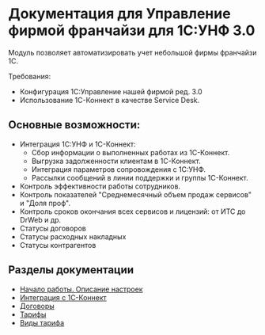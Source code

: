 # Документация для Управление фирмой франчайзи для 1С:УНФ 3.0

Модуль позволяет автоматизировать учет небольшой фирмы франчайзи 1С.

Требования:

* Конфигурация 1С:Управление нашей фирмой ред. 3.0
* Использование 1С-Коннект в качестве Service Desk.

## Основные возможности:

* Интеграция 1С:УНФ и 1С-Коннект:
    * Сбор информации о выполненных работах из 1С-Коннект.
    * Выгрузка задолженности клиентам в 1С-Коннект.
    * Интеграция параметров сопровождения с 1С:УНФ.
    * Рассылки сообщений в линии поддержки и группы 1С-Коннект.
* Контроль эффективности работы сотрудников.
* Контроль показателей "Среднемесячный объем продаж сервисов" и "Доля проф".
* Контроль сроков окончания всех сервисов и лицензий: от ИТС до DrWeb и др.
* Статусы договоров
* Статусы расходных накладных
* Статусы контрагентов

## Разделы документации

* [Начало работы. Описание настроек](https://sorokinltd.github.io/franchisee-manag-doc.github.io/docs/start)
* [Интеграция с 1С-Коннект](https://sorokinltd.github.io/franchisee-manag-doc.github.io/docs/one-c-connect)
* [Договоры](https://sorokinltd.github.io/franchisee-manag-doc.github.io/docs/contracts)
* [Тарифы](https://sorokinltd.github.io/franchisee-manag-doc.github.io/docs/tariffs)
* [Виды тарифа](https://sorokinltd.github.io/franchisee-manag-doc.github.io/docs/types_tarif)

